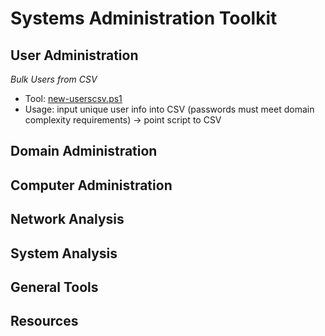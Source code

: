 # Systems Administration Toolkit

## User Administration ##

<em>Bulk Users from CSV</em>
* Tool: [new-userscsv.ps1](tools\users\new-userscsv)
* Usage: input unique user info into CSV (passwords must meet domain complexity requirements) -> point script to CSV

## Domain Administration

## Computer Administration

## Network Analysis

## System Analysis

## General Tools

## Resources

